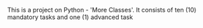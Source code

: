 This is a project on Python - 'More Classes'.
It consists of ten (10) mandatory tasks and one (1) advanced task
